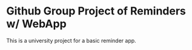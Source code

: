 # Github Group Project of Reminders w/ WebApp

This is a university project for a basic reminder app.
 
